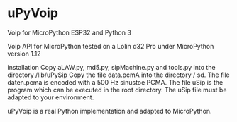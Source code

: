 # uPyVoip
Voip for MicroPython ESP32 and Python 3

Voip API for MicroPython tested on a Lolin d32 Pro under MicroPython version 1.12

installation
Copy aLAW.py, md5.py, sipMachine.py and tools.py into the directory /lib/uPySip
Copy the file data.pcmA into the directory / sd. The file daten.pcma is encoded with a 500 Hz sinustoe PCMA. The file uSip is the program which can be executed in the root directory. The uSip file must be adapted to your environment.

uPyVoip is a real Python implementation and adapted to MicroPython.
